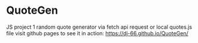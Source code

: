 # QuoteGen

JS project 1 random quote generator via fetch api request or local quotes.js file
visit github pages to see it in action: https://dj-66.github.io/QuoteGen/
